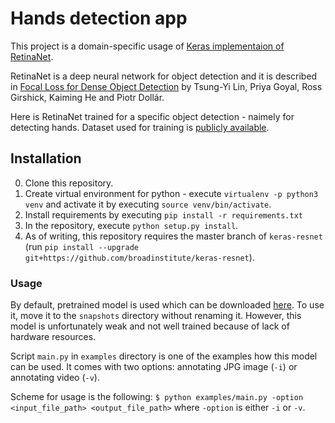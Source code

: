# Hands detection app 
This project is a domain-specific  usage of [Keras implementaion of RetinaNet](https://github.com/fizyr/keras-retinanet).

RetinaNet is a deep neural network for object detection and it is described in [Focal Loss for Dense Object Detection](https://arxiv.org/abs/1708.02002) by Tsung-Yi Lin, Priya Goyal, Ross Girshick, Kaiming He and Piotr Dollár.

Here is RetinaNet trained for a specific object detection - naimely for detecting hands. Dataset used for training is [publicly available](http://www.robots.ox.ac.uk/~vgg/data/hands/). 

## Installation

0) Clone this repository.
1) Create virtual environment for python - execute `virtualenv -p python3 venv` and activate it by executing `source venv/bin/activate`.
2) Install requirements by executing `pip install -r requirements.txt`
3) In the repository, execute `python setup.py install`.
4) As of writing, this repository requires the master branch of `keras-resnet` (run `pip install --upgrade git+https://github.com/broadinstitute/keras-resnet`).


### Usage
By default, pretrained model is used which can be downloaded [here](https://www.dropbox.com/s/docoy4p0hl40v1n/resnet50_csv_17.h5). To use it, move it to the `snapshots` directory without renaming it. However, this model is unfortunately weak and not well trained because of lack of hardware resources.

Script `main.py` in `examples` directory is one of the examples how this model can be used. It comes with two options: annotating JPG image (`-i`) or annotating video (`-v`).

Scheme for usage is the following:
`$ python examples/main.py -option <input_file_path> <output_file_path>`
where `-option` is either `-i` or `-v`.
